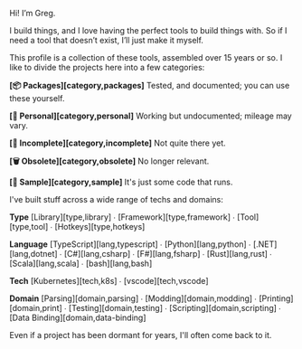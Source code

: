 Hi! I’m Greg.

I build things, and I love having the perfect tools to build things with. So if I need a tool that doesn’t exist, I’ll just make it myself.

This profile is a collection of these tools, assembled over 15 years or so. I like to divide the projects here into a few categories:

**[📦 Packages][category,packages]**
Tested, and documented; you can use these yourself.

**[🤗 Personal][category,personal]**
Working but undocumented; mileage may vary.

**[🧩 Incomplete][category,incomplete]**
Not quite there yet.

**[🗑️ Obsolete][category,obsolete]**
No longer relevant.

**[🦠 Sample][category,sample]**
It's just some code that runs.

I've built stuff across a wide range of techs and domains:

**Type**
[Library][type,library]  ∙  [Framework][type,framework]  ∙  [Tool][type,tool]  ∙  [Hotkeys][type,hotkeys]

**Language**
[TypeScript][lang,typescript]  ∙  [Python][lang,python]  ∙  [.NET][lang,dotnet]  ∙  [C#][lang,csharp]  ∙  [F#][lang,fsharp]  ∙  [Rust][lang,rust]  ∙  [Scala][lang,scala]  ∙  [bash][lang,bash]

**Tech**
[Kubernetes][tech,k8s]  ∙  [vscode][tech,vscode]

**Domain**
[Parsing][domain,parsing]  ∙  [Modding][domain,modding]  ∙  [Printing][domain,print]  ∙  [Testing][domain,testing]  ∙  [Scripting][domain,scripting]  ∙  [Data Binding][domain,data-binding]

Even if a project has been dormant for years, I'll often come back to it.